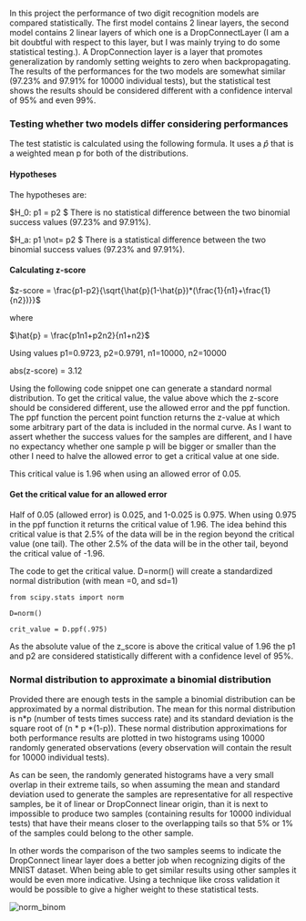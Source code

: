 In this project the performance of two digit recognition models are compared statistically. The first model contains 2 linear layers, the second model contains 2 linear layers of which one is a DropConnectLayer (I am a bit doubtful with respect to this layer, but I was mainly trying to do some statistical testing.). A DropConnection layer is a layer that promotes generalization by randomly setting weights to zero when backpropagating. The results of the performances for the two models are somewhat similar (97.23% and 97.91% for 10000 individual tests), but the statistical test shows the results should be considered different with a confidence interval of 95% and even 99%. 

### Testing whether two models differ considering performances
The test statistic is calculated using the following formula. It uses a $\hat{p}$ that is a weighted mean p for both of the distributions.
#### Hypotheses
The hypotheses are:

$H_0: p1 = p2 $ 
There is no statistical difference between the two binomial success values (97.23% and 97.91%).

$H_a: p1 \not= p2 $ 
There is a statistical difference between the two binomial success values (97.23% and 97.91%).

#### Calculating z-score

$z-score = \frac{p1-p2}{\sqrt{\hat{p}(1-\hat{p})*(\frac{1}{n1}+\frac{1}{n2})}}$

where 

$\hat{p} = \frac{p1n1+p2n2}{n1+n2}$

Using values p1=0.9723, p2=0.9791, n1=10000, n2=10000

abs(z-score) = 3.12

Using the following code snippet one can generate a standard normal distribution.
To get the critical value, the value above which the z-score should be considered different, use the allowed error and the ppf function.
The ppf function the percent point function returns the z-value at which some arbitrary part of the data is included in the normal curve.
As I want to assert whether the success values for the samples are different, and I have no expectancy whether one sample p will be bigger or smaller than the other I need to halve the allowed error to get a critical value at one side. 

This critical value is 1.96 when using an allowed error of 0.05. 

#### Get the critical value for an allowed error
Half of 0.05 (allowed error) is 0.025, and 1-0.025 is 0.975. When using 0.975 in the ppf function it returns the critical value of 1.96. The idea behind this critical value is that 2.5% of the data will be in the region beyond the critical value (one tail). The other 2.5% of the data will be in the other tail, beyond the critical value of -1.96. 

The code to get the critical value. D=norm() will create a standardized normal distribution (with mean =0, and sd=1)

`from scipy.stats import norm`

`D=norm()`

`crit_value = D.ppf(.975)`

As the absolute value of the z_score is above the critical value of 1.96 the p1 and p2 are considered statistically different with a confidence level of 95%.

### Normal distribution to approximate a binomial distribution

Provided there are enough tests in the sample a binomial distribution can be approximated by a normal distribution. The mean for this normal distribution is n*p (number of tests times success rate) and its standard deviation is the square root of (n * p *(1-p)). These normal distribution approximations for both performance results are plotted in two histograms using 10000 randomly generated observations (every observation will contain the result for 10000 individual tests).

As can be seen, the randomly generated histograms have a very small overlap in their extreme tails, so when assuming the mean and standard deviation used to generate the samples are representative for all respective samples, be it of linear or DropConnect linear origin, than it is next to impossible to produce two samples (containing results for 10000 individual tests) that have their means closer to the overlapping tails so that 5% or 1%  of the samples could belong to the other sample. 

In other words the comparison of the two samples seems to indicate the DropConnect linear layer does a better job when recognizing digits of the MNIST dataset. When being able to get similar results using other samples it would be even more indicative. Using a technique like cross validation it would be possible to give a higher weight to these statistical tests.

![norm_binom](https://github.com/user-attachments/assets/e48d5919-5723-4156-acf9-4aa155b9ebdc)
